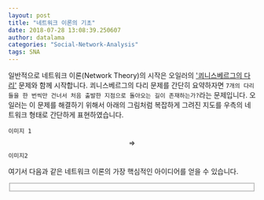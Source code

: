 ```yaml
---
layout: post
title: "네트워크 이론의 기초"
date: 2018-07-28 13:08:39.250607
author: datalama
categories: "Social-Network-Analysis"
tags: SNA
---
```

<script type="text/javascript" async src="https://cdn.mathjax.org/mathjax/latest/MathJax.js?config=TeX-MML-AM_CHTML"></script>


일반적으로 네트워크 이론(Network Theory)의 시작은 오일러의 ['쾨니스베르그의 다리'](https://ko.wikipedia.org/wiki/%EC%BE%A8%EB%8B%88%ED%9E%88%EC%8A%A4%EB%B2%A0%EB%A5%B4%ED%81%AC%EC%9D%98_%EB%8B%A4%EB%A6%AC_%EB%AC%B8%EC%A0%9C)
문제와 함께 시작합니다. 쾨니스베르그의 다리 문제를 간단히 요약하자면 `7개의 다리들을 한 번씩만 건너서 처음 출발한 지점으로 돌아오는 길이 존재하는가?`라는 문제입니다. 오일러는 이 문제를 해결하기 위해서 아래의 그림처럼 복잡하게 그려진 지도를 우측의 네트워크 형태로 간단하게 표현하였습니다. 

`이미지 1` $$\Longrightarrow$$ `이미지2`

여기서 다음과 같은 네트워크 이론의 가장 핵심적인 아이디어를 얻을 수 있습니다.

<fieldset>

</fieldset>

